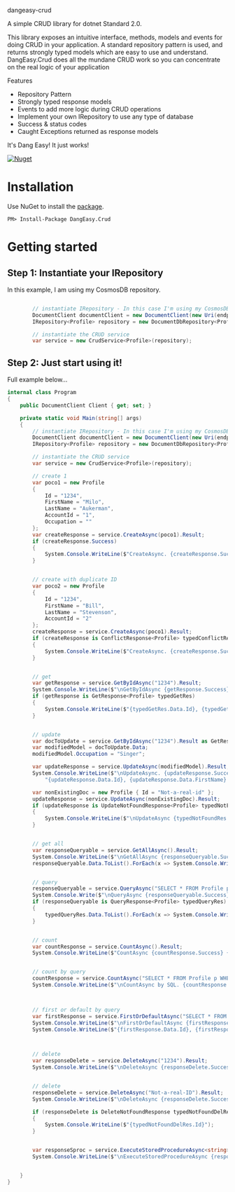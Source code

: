 dangeasy-crud

A simple CRUD library for dotnet Standard 2.0. 

This library exposes an intuitive interface, methods, models and events for doing CRUD in your application. A standard repository pattern is used, and returns strongly typed models which are easy to use and understand. DangEasy.Crud does all the mundane CRUD work so you can concentrate on the real logic of your application


Features
- Repository Pattern
- Strongly typed response models
- Events to add more logic during CRUD operations
- Implement your own IRepository to use any type of database
- Success & status codes
- Caught Exceptions returned as response models

It's Dang Easy! It just works!


[![Nuget](https://img.shields.io/badge/nuget-0.1.0-blue.svg?maxAge=3600)](https://www.nuget.org/packages/DangEasy.Crud)


# Installation

Use NuGet to install the [package](https://www.nuget.org/packages/DangEasy.Crud/).

```
PM> Install-Package DangEasy.Crud
```

# Getting started

## Step 1: Instantiate your IRepository

In this example, I am using my CosmosDB repository.

```csharp

		// instantiate IRepository - In this case I'm using my CosmosDB repository
        DocumentClient documentClient = new DocumentClient(new Uri(endpointUrl), authorizationKey);
        IRepository<Profile> repository = new DocumentDbRepository<Profile>(documentClient, databaseName, collectionName);

        // instantiate the CRUD service
        var service = new CrudService<Profile>(repository);
```


## Step 2: Just start using it!

Full example below...


```csharp
internal class Program
{
    public DocumentClient Client { get; set; }

	private static void Main(string[] args)
	{		
		// instantiate IRepository - In this case I'm using my CosmosDB repository
        DocumentClient documentClient = new DocumentClient(new Uri(endpointUrl), authorizationKey);
        IRepository<Profile> repository = new DocumentDbRepository<Profile>(documentClient, databaseName, collectionName);

        // instantiate the CRUD service
        var service = new CrudService<Profile>(repository);

        // create 1
        var poco1 = new Profile
        {
            Id = "1234",
            FirstName = "Milo",
            LastName = "Aukerman",
            AccountId = "1",
            Occupation = ""
        };
        var createResponse = service.CreateAsync(poco1).Result;
        if (createResponse.Success)
        {
            System.Console.WriteLine($"CreateAsync. {createResponse.Success} {createResponse.StatusCode} {createResponse.Data.Id}");
        }


        // create with duplicate ID
        var poco2 = new Profile
        {
            Id = "1234",
            FirstName = "Bill",
            LastName = "Stevenson",
            AccountId = "2"
        };
        createResponse = service.CreateAsync(poco1).Result;
        if (createResponse is ConflictResponse<Profile> typedConflictRes)
        {
            System.Console.WriteLine($"CreateAsync. {createResponse.Success} {createResponse.StatusCode} {typedConflictRes.Id}");
        }


        // get
        var getResponse = service.GetByIdAsync("1234").Result;
        System.Console.WriteLine($"\nGetByIdAsync {getResponse.Success} {getResponse.StatusCode}.");
        if (getResponse is GetResponse<Profile> typedGetRes)
        {
            System.Console.WriteLine($"{typedGetRes.Data.Id}, {typedGetRes.Data.FirstName} {typedGetRes.Data.LastName}");
        }


        // update
        var docToUpdate = service.GetByIdAsync("1234").Result as GetResponse<Profile>;
        var modifiedModel = docToUpdate.Data;
        modifiedModel.Occupation = "Singer";

        var updateResponse = service.UpdateAsync(modifiedModel).Result;
        System.Console.WriteLine($"\nUpdateAsync. {updateResponse.Success} {updateResponse.StatusCode} " +
            "{updateResponse.Data.Id}, {updateResponse.Data.FirstName} {updateResponse.Data.LastName}, {updateResponse.Data.Occupation}");

        var nonExistingDoc = new Profile { Id = "Not-a-real-id" };
        updateResponse = service.UpdateAsync(nonExistingDoc).Result;
        if (updateResponse is UpdateNotFoundResponse<Profile> typedNotFoundRes)
        {
            System.Console.WriteLine($"\nUpdateAsync {typedNotFoundRes.Success} {typedNotFoundRes.StatusCode} - {typedNotFoundRes.Id}");
        }


        // get all
        var responseQueryable = service.GetAllAsync().Result;
        System.Console.WriteLine($"\nGetAllAsync {responseQueryable.Success} {responseQueryable.StatusCode}");
        responseQueryable.Data.ToList().ForEach(x => System.Console.WriteLine($"{x.Id}, {x.FirstName} {x.LastName}"));


        // query 
        responseQueryable = service.QueryAsync("SELECT * FROM Profile p WHERE p.firstName = 'Milo'").Result;
        System.Console.Write($"\nQueryAsync {responseQueryable.Success} {responseQueryable.StatusCode}");
        if (responseQueryable is QueryResponse<Profile> typedQueryRes)
        {
            typedQueryRes.Data.ToList().ForEach(x => System.Console.WriteLine($"{x.Id}, {x.FirstName} {x.LastName}"));
        }


        // count
        var countResponse = service.CountAsync().Result;
        System.Console.WriteLine($"CountAsync {countResponse.Success} {countResponse.StatusCode} - {countResponse.Count}");


        // count by query
        countResponse = service.CountAsync("SELECT * FROM Profile p WHERE p.firstName = 'Milo'").Result;
        System.Console.WriteLine($"\nCountAsync by SQL. {countResponse.Success} {countResponse.StatusCode} - {countResponse.Count}");



        // first or default by query
        var firstResponse = service.FirstOrDefaultAsync("SELECT * FROM Profile p WHERE p.firstName = 'Milo'").Result;
        System.Console.WriteLine($"\nFirstOrDefaultAsync {firstResponse.Success} {firstResponse.StatusCode}.");
        System.Console.WriteLine($"{firstResponse.Data.Id}, {firstResponse.Data.FirstName} {firstResponse.Data.LastName}");



        // delete 
        var responseDelete = service.DeleteAsync("1234").Result;
        System.Console.WriteLine($"\nDeleteAsync {responseDelete.Success} {responseDelete.StatusCode} - {responseDelete.Id}");


        // delete 
        responseDelete = service.DeleteAsync("Not-a-real-ID").Result;
        System.Console.WriteLine($"\nDeleteAsync {responseDelete.Success} {responseDelete.StatusCode} - {responseDelete.Id}");

        if (responseDelete is DeleteNotFoundResponse typedNotFoundDelRes)
        {
            System.Console.WriteLine($"{typedNotFoundDelRes.Id}");
        }


        var responseSproc = service.ExecuteStoredProcedureAsync<string>("my_sproc", "Milo").Result;
        System.Console.WriteLine($"\nExecuteStoredProcedureAsync {responseSproc.Success} {responseSproc.StatusCode} - {responseSproc.Data}");


	}
}    
```